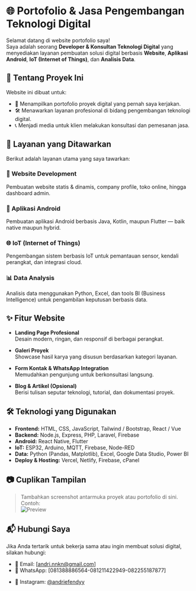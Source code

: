 # 🌐 Portofolio & Jasa Pengembangan Teknologi Digital

Selamat datang di website portofolio saya!  
Saya adalah seorang **Developer & Konsultan Teknologi Digital** yang menyediakan layanan pembuatan solusi digital berbasis **Website**, **Aplikasi Android**, **IoT (Internet of Things)**, dan **Analisis Data**.

## 🚀 Tentang Proyek Ini

Website ini dibuat untuk:
- 🎯 Menampilkan portofolio proyek digital yang pernah saya kerjakan.
- 🛠️ Menawarkan layanan profesional di bidang pengembangan teknologi digital.
- 📞 Menjadi media untuk klien melakukan konsultasi dan pemesanan jasa.

## 💼 Layanan yang Ditawarkan

Berikut adalah layanan utama yang saya tawarkan:

### 🔧 Website Development
Pembuatan website statis & dinamis, company profile, toko online, hingga dashboard admin.

### 📱 Aplikasi Android
Pembuatan aplikasi Android berbasis Java, Kotlin, maupun Flutter — baik native maupun hybrid.

### 🌐 IoT (Internet of Things)
Pengembangan sistem berbasis IoT untuk pemantauan sensor, kendali perangkat, dan integrasi cloud.

### 📊 Data Analysis
Analisis data menggunakan Python, Excel, dan tools BI (Business Intelligence) untuk pengambilan keputusan berbasis data.

## ✨ Fitur Website

- **Landing Page Profesional**  
  Desain modern, ringan, dan responsif di berbagai perangkat.

- **Galeri Proyek**  
  Showcase hasil karya yang disusun berdasarkan kategori layanan.

- **Form Kontak & WhatsApp Integration**  
  Memudahkan pengunjung untuk berkonsultasi langsung.

- **Blog & Artikel (Opsional)**  
  Berisi tulisan seputar teknologi, tutorial, dan dokumentasi proyek.

## 🛠️ Teknologi yang Digunakan

- **Frontend:** HTML, CSS, JavaScript, Tailwind / Bootstrap, React / Vue
- **Backend:** Node.js, Express, PHP, Laravel, Firebase
- **Android:**  React Native, Flutter
- **IoT:** ESP32, Arduino, MQTT, Firebase, Node-RED
- **Data:** Python (Pandas, Matplotlib), Excel, Google Data Studio, Power BI
- **Deploy & Hosting:** Vercel, Netlify, Firebase, cPanel

## 📷 Cuplikan Tampilan

> Tambahkan screenshot antarmuka proyek atau portofolio di sini.  
> Contoh:  
> ![Preview](preview.png)

## 📬 Hubungi Saya

Jika Anda tertarik untuk bekerja sama atau ingin membuat solusi digital, silakan hubungi:

- 📧 Email: [andri.nnkn@gmail.com]  
- 💬 WhatsApp: [081388886564-081211422949-082255187877]  
<!-- - 🌐 Website: [www.namapersonal.com](https://www.namapersonal.com)   -->
- 📱 Instagram: [@andriefendyy](https://instagram.com/andriefendyy)
